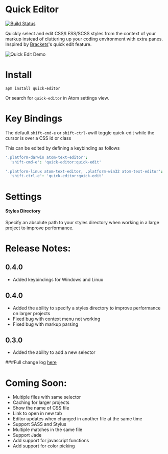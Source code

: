 # Quick Editor
[![Build Status](https://travis-ci.org/Maushundb/quick-editor.svg?branch=master)](https://travis-ci.org/Maushundb/quick-editor)

Quickly select and edit CSS/LESS/SCSS styles from the context of your markup instead of cluttering up your coding environment with extra panes.
Inspired by [Brackets](http://brackets.io/)'s quick edit feature.

![Quick Edit Demo](https://github.com/Maushundb/quick-editor/blob/master/quick-edit.gif?raw=true)

# Install
```
apm install quick-editor
```

Or search for <code>quick-editor</code> in Atom settings view.

# Key Bindings
The default <code>shift-cmd-e</code> or <code>shift-ctrl-e</code>will toggle quick-edit while the cursor is over a CSS id or class

This can be edited by defining a keybinding as follows

```coffee
'.platform-darwin atom-text-editor':
  'shift-cmd-e': 'quick-editor:quick-edit'

'.platform-linux atom-text-editor, .platform-win32 atom-text-editor':
  'shift-ctrl-e': 'quick-editor:quick-edit'
```

# Settings
#### Styles Directory
Specify an absolute path to your styles directory when working in a large project to improve performance.


# Release Notes:
## 0.4.0
  * Added keybindings for Windows and Linux
## 0.4.0
* Added the ability to specify a styles directory to improve performance on larger projects
* Fixed bug with context menu not working
* Fixed bug with markup parsing

## 0.3.0
* Added the ability to add a new selector

###Full change log [here](./CHANGELOG.md)

# Coming Soon:
  * Multiple files with same selector
  * Caching for larger projects
  * Show the name of CSS file
  * Link to open in new tab
  * Editor updates when changed in another file at the same time
  * Support SASS and Stylus
  * Multiple matches in the same file
  * Support Jade
  * Add support for javascript functions
  * Add support for color picking
